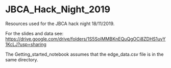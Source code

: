 # JBCA_Hack_Night_2019
Resources used for the JBCA hack night 18/11/2019.

For the slides and data see: https://drive.google.com/drive/folders/1S5SoIMMBKnEQuQgOCi8ZDHS1uvY1KcLJ?usp=sharing

The Getting_started_notebook assumes that the edge_data.csv file is in the same directory.
